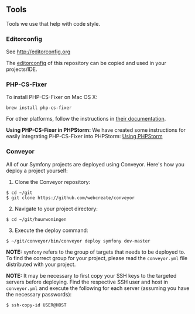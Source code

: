 ## Tools

Tools we use that help with code style.

### Editorconfig

See http://editorconfig.org

The [editorconfig](/.editorconfig) of this repository can be copied and used in your projects/IDE.


### PHP-CS-Fixer

To install PHP-CS-Fixer on Mac OS X:

```
brew install php-cs-fixer
```

For other platforms, follow the instructions in [their documentation](https://github.com/fabpot/PHP-CS-Fixer/blob/master/README.rst).

**Using PHP-CS-Fixer in PHPStorm:** We have created some instructions for easily integrating PHP-CS-Fixer into PHPStorm: [Using PHPStorm](04-using-phpstorm.md#php-cs-fixer)


### Conveyor

All of our Symfony projects are deployed using Conveyor. Here's how you deploy a project yourself:

1. Clone the Conveyor repository: 
  ```
  $ cd ~/git
  $ git clone https://github.com/webcreate/conveyor
  ```
2. Navigate to your project directory:
  ```
  $ cd ~/git/huurwoningen
  ```
3. Execute the deploy command:
  ```
  $ ~/git/conveyor/bin/conveyor deploy symfony dev-master
  ```
  
  **NOTE:** `symfony` refers to the group of targets that needs to be deployed to. To find the correct group for your project, please read the `conveyor.yml` file distributed with your project.
  
**NOTE:** It may be necessary to first copy your SSH keys to the targeted servers before deploying. Find the respective SSH user and host in `conveyor.yml` and execute the following for each server (assuming you have the necessary passwords):
```
$ ssh-copy-id USER@HOST
```
